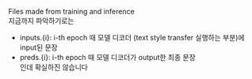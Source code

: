 Files made from training and inference       
지금까지 파악하기로는        
- inputs.{i}: i-th epoch 때 모델 디코더 (text style transfer 실행하는 부분)에 input된 문장      
- preds.{i}: i-th epoch 때 모델 디코더가 output한 최종 문장       
인데 확실하진 않습니다
